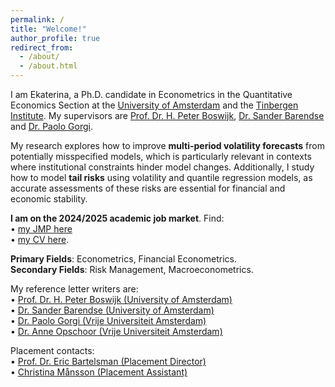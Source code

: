 ```yaml
---
permalink: /
title: "Welcome!"
author_profile: true
redirect_from: 
  - /about/
  - /about.html
---
```


I am Ekaterina, a Ph.D. candidate in Econometrics in the Quantitative Economics Section at the [University of Amsterdam](https://ase.uva.nl/content/sections/quantitative-economics/quantitative-economics.html?origin=D4DixO%2FESbuaIXcFryAJdQ) and the [Tinbergen Institute](https://tinbergen.nl/home). 
My supervisors are [Prof. Dr. H. Peter Boswijk](https://www.uva.nl/en/profile/b/o/h.p.boswijk/h.p.boswijk.html#Profile), [Dr. Sander Barendse](https://sites.google.com/view/sanderbarendse/)  and [Dr. Paolo Gorgi](https://www.pgorgi.com/). 

My research explores how to improve **multi-period volatility forecasts** from potentially misspecified models, which is particularly relevant in contexts where institutional constraints hinder model changes. Additionally, I study how to model **tail risks** using volatility and quantile regression models, as accurate assessments of these risks are essential for financial and economic stability. 

**I am on the 2024/2025 academic job market**. Find:<br>
• [my JMP here](../files/Ugulava_JMP.pdf) <br>
• [my CV here](../files/Ugulava_CV.pdf).

**Primary Fields**: Econometrics, Financial Econometrics.<br>
**Secondary Fields**: Risk Management, Macroeconometrics.

My reference letter writers are:<br>
• [Prof. Dr. H. Peter Boswijk (University of Amsterdam)](https://www.uva.nl/en/profile/b/o/h.p.boswijk/h.p.boswijk.html#Profile)<br>
• [Dr. Sander Barendse (University of Amsterdam)](https://sites.google.com/view/sanderbarendse/)<br>
• [Dr. Paolo Gorgi (Vrije Universiteit Amsterdam)](https://www.pgorgi.com/)<br>
• [Dr. Anne Opschoor (Vrije Universiteit Amsterdam)](https://opschooranne.wordpress.com/)<br>

Placement contacts:<br>
• [Prof. Dr. Eric Bartelsman (Placement Director)](mailto:e.j.bartelsman@vu.nl)<br>
• [Christina Månsson (Placement Assistant)](mailto:c.mansson@tinbergen.nl)

